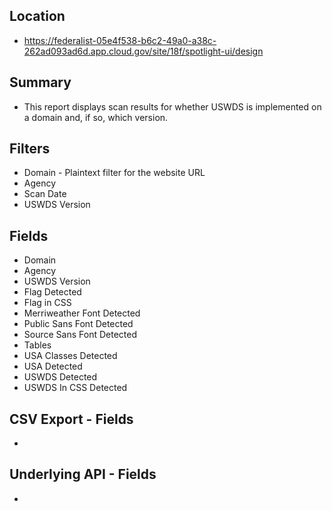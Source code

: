 ## Location

* https://federalist-05e4f538-b6c2-49a0-a38c-262ad093ad6d.app.cloud.gov/site/18f/spotlight-ui/design

## Summary 

* This report displays scan results for whether USWDS is implemented on a domain and, if so, which version.


## Filters

* Domain - Plaintext filter for the website URL
* Agency 
* Scan Date 
* USWDS Version 


## Fields 

* Domain 
* Agency
* USWDS Version	
* Flag Detected
* Flag in CSS
* Merriweather Font Detected
* Public Sans Font Detected
* Source Sans Font Detected
* Tables
* USA Classes Detected
* USA Detected
* USWDS Detected
* USWDS In CSS Detected


## CSV Export - Fields

* 


## Underlying API - Fields

* 
